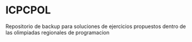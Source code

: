 # ICPCPOL
Repositorio de backup para soluciones de ejercicios propuestos dentro de las olimpiadas regionales de programacion
